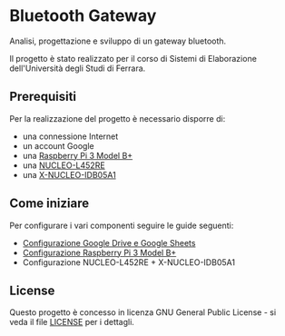 # Bluetooth Gateway

Analisi, progettazione e sviluppo di un gateway bluetooth.

Il progetto è stato realizzato per il corso di Sistemi di Elaborazione dell'Università degli Studi di Ferrara.

## Prerequisiti

Per la realizzazione del progetto è necessario disporre di:
* una connessione Internet
* un account Google
* una [Raspberry Pi 3 Model B+](https://www.raspberrypi.org/products/raspberry-pi-3-model-b-plus/)
* una [NUCLEO-L452RE](https://www.st.com/en/evaluation-tools/nucleo-l452re.html)
* una [X-NUCLEO-IDB05A1](https://www.st.com/en/ecosystems/x-nucleo-idb05a1.html)

## Come iniziare

Per configurare i vari componenti seguire le guide seguenti:
* [Configurazione Google Drive e Google Sheets](Doc/Configurazione-Google-Drive-e-Google-Sheets.md)
* [Configurazione Raspberry Pi 3 Model B+](Doc/Configurazione-Raspberry-Pi.md)
* Configurazione NUCLEO-L452RE + X-NUCLEO-IDB05A1

## License

Questo progetto è concesso in licenza GNU General Public License - si veda il file [LICENSE](LICENSE) per i dettagli.
